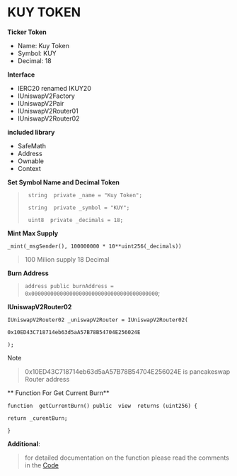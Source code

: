 # KUY TOKEN

**Ticker Token**

- Name: Kuy Token
- Symbol: KUY
- Decimal: 18

**Interface**

- IERC20 renamed IKUY20
- IUniswapV2Factory
- IUniswapV2Pair
- IUniswapV2Router01
- IUniswapV2Router02

**included library**

- SafeMath
- Address
- Ownable
- Context

**Set Symbol Name and Decimal Token**

>      string  private _name = "Kuy Token";
>
>      string  private _symbol = "KUY";
>
>      uint8  private _decimals = 18;

**Mint Max Supply**

    _mint(_msgSender(), 100000000 * 10**uint256(_decimals))

> 100 Milion supply 18 Decimal

**Burn Address**

> `address public burnAddress = 0x0000000000000000000000000000000000000000`;

**IUniswapV2Router02**

    IUniswapV2Router02 _uniswapV2Router = IUniswapV2Router02(

    0x10ED43C718714eb63d5aA57B78B54704E256024E

    );

Note

> 0x10ED43C718714eb63d5aA57B78B54704E256024E
> is pancakeswap Router address

** Function For Get Current Burn**

    function  getCurrentBurn() public  view  returns (uint256) {

    return _curentBurn;

    }

**Additional**:

> for detailed documentation on the function please read the comments in the <a href="https://github.com/vexanium/KUY/blob/main/contracts/kuy.sol">Code</a>
